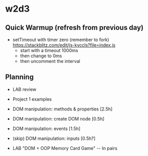 
# w2d3


<!--

DOM manipulation: 
- the day is VERY demanding (and overwhelming) for most students
- we see a lot of methods & properties.
- tell students they don't need to memorize all (just make sure to understand & be familiar with it).

-->


## Quick Warmup (refresh from previous day)

- setTimeout with timer zero (remember to fork)
  <!-- @Luis: remember to fork!  -->
  https://stackblitz.com/edit/js-kyccls?file=index.js
  - start with a timeout 1000ms
  - then change to 0ms
  - then uncomment the interval


## Planning

- LAB review
- Project 1 examples

- DOM manipulation: methods & properties [2.5h]
- DOM manipulation: create DOM node [0.5h]
- DOM manipulation: events [1.5h]
- (skip) DOM manipulation: inputs [0.5h?]

- LAB "DOM + OOP Memory Card Game" -- In pairs


